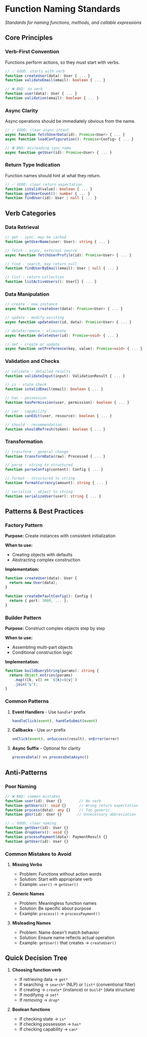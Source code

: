 # Function Naming Standards

_Standards for naming functions, methods, and callable expressions_

## Core Principles

### Verb-First Convention

Functions perform actions, so they must start with verbs.

```typescript
// ✅ GOOD: starts with verb
function createUser(data): User { ... }
function validateEmail(email): boolean { ... }

// ❌ BAD: no verb
function user(data): User { ... }
function validation(email): boolean { ... }
```

### Async Clarity

Async operations should be immediately obvious from the name.

```typescript
// ✅ GOOD: clear async intent
async function fetchUserData(id): Promise<User> { ... }
async function loadConfiguration(): Promise<Config> { ... }

// ❌ BAD: misleading sync name
async function getUser(id): Promise<User> { ... }
```

### Return Type Indication

Function names should hint at what they return.

```typescript
// ✅ GOOD: clear return expectation
function isValid(value): boolean { ... }
function getUserCount(): number { ... }
function findUser(id): User | null { ... }
```

## Verb Categories

### Data Retrieval

```typescript
// get - sync, may be cached
function getUserName(user: User): string { ... }

// fetch - async, external source  
async function fetchUserProfile(id): Promise<User> { ... }

// find - search, may return null
function findUserByEmail(email): User | null { ... }

// list - return collection
function listActiveUsers(): User[] { ... }
```

### Data Manipulation

```typescript
// create - new instance
async function createUser(data): Promise<User> { ... }

// update - modify existing
async function updateUser(id, data): Promise<User> { ... }

// delete/remove - eliminate
async function deleteUser(id): Promise<void> { ... }

// set - create or update
async function setPreference(key, value): Promise<void> { ... }
```

### Validation and Checks

```typescript
// validate - detailed results
function validateInput(input): ValidationResult { ... }

// is - state check  
function isValidEmail(email): boolean { ... }

// has - possession
function hasPermission(user, permission): boolean { ... }

// can - capability
function canEdit(user, resource): boolean { ... }

// should - recommendation
function shouldRefresh(token): boolean { ... }
```

### Transformation

```typescript
// transform - general change
function transformData(raw): Processed { ... }

// parse - string to structured
function parseConfig(content): Config { ... }

// format - structured to string  
function formatCurrency(amount): string { ... }

// serialize - object to string
function serializeUser(user): string { ... }
```

## Patterns & Best Practices

### Factory Pattern

**Purpose:** Create instances with consistent initialization

**When to use:**

- Creating objects with defaults
- Abstracting complex construction

**Implementation:**

```typescript
function createUser(data): User {
  return new User(data);
}

function createDefaultConfig(): Config {
  return { port: 3000, ... };
}
```

### Builder Pattern

**Purpose:** Construct complex objects step by step

**When to use:**

- Assembling multi-part objects
- Conditional construction logic

**Implementation:**

```typescript
function buildQueryString(params): string {
  return Object.entries(params)
    .map(([k, v]) => `${k}=${v}`)
    .join("&");
}
```

### Common Patterns

1. **Event Handlers** - Use `handle*` prefix

   ```typescript
   handleClick(event), handleSubmit(event)
   ```

2. **Callbacks** - Use `on*` prefix  

   ```typescript
   onClick(event), onSuccess(result), onError(error)
   ```

3. **Async Suffix** - Optional for clarity

   ```typescript
   processData() vs processDataAsync()
   ```

## Anti-Patterns

### Poor Naming

```typescript
// ❌ BAD: common mistakes
function user(id): User {}        // No verb
function getUsers(): void {}      // Wrong return expectation
function process(data): any {}    // Too generic
function gUsr(id): User {}       // Unnecessary abbreviation

// ✅ GOOD: clear naming
function getUser(id): User {}
function dropUsers(): void {}
function processPayment(data): PaymentResult {}
function getUser(id): User {}
```

### Common Mistakes to Avoid

1. **Missing Verbs**
   - Problem: Functions without action words
   - Solution: Start with appropriate verb
   - Example: `user()` → `getUser()`

2. **Generic Names**  
   - Problem: Meaningless function names
   - Solution: Be specific about purpose
   - Example: `process()` → `processPayment()`

3. **Misleading Names**
   - Problem: Name doesn't match behavior
   - Solution: Ensure name reflects actual operation
   - Example: `getUser()` that creates → `createUser()`

## Quick Decision Tree

1. **Choosing function verb**
   - If retrieving data → `get*`
   - If searching → `search*` (NLP) or `list*` (conventional filter)
   - If creating → `create*` (instance) or `build*` (data structure)
   - If modifying → `set*`
   - If removing → `drop*`

2. **Boolean functions**
   - If checking state → `is*`
   - If checking possession → `has*`
   - If checking capability → `can*`
